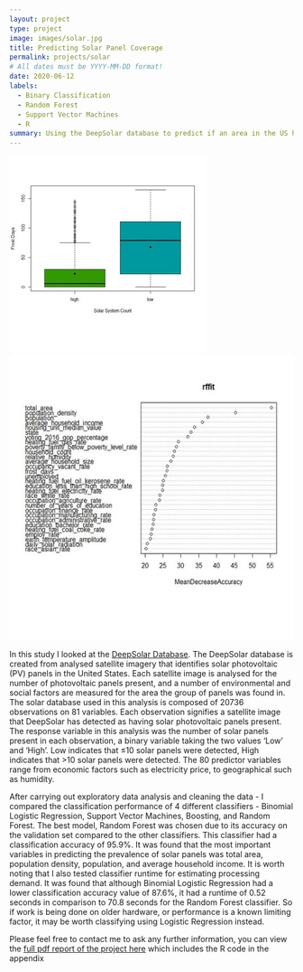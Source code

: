 ```yaml
---
layout: project
type: project
image: images/solar.jpg
title: Predicting Solar Panel Coverage
permalink: projects/solar
# All dates must be YYYY-MM-DD format!
date: 2020-06-12
labels:
  - Binary Classification
  - Random Forest
  - Support Vector Machines
  - R
summary: Using the DeepSolar database to predict if an area in the US has a high or low level of solar panels present.
---
```


<div class="ui medium rounded images">
  <img class="ui image" src="../images/frost.jpg">
  <img class="ui image" src="../images/rf.jpg">
</div>

In this study I looked at the [DeepSolar Database](http://web.stanford.edu/group/deepsolar/home). The DeepSolar database is created from analysed satellite imagery that identifies solar photovoltaic (PV) panels in the United States. Each satellite image is analysed for the number of photovoltaic panels present, and a number of environmental and social factors are measured for the area the group of panels was found in. The solar database used in this analysis is composed of 20736 observations on 81 variables. Each observation signifies a satellite image that DeepSolar has detected as having solar photovoltaic panels present. The response variable in this analysis was the number of solar panels present in each observation, a binary variable taking the two values ‘Low’ and ‘High’. Low indicates that ≤10 solar panels were detected, High indicates that >10 solar panels were detected. The 80 predictor variables range from economic factors such as electricity price, to geographical such as humidity. 

After carrying out exploratory data analysis and cleaning the data - I compared the classification performance of 4 different classifiers - Binomial Logistic Regression, Support Vector Machines, Boosting, and Random Forest. The best model, Random Forest was chosen due to its accuracy on the validation set compared to the other classifiers. This classifier had a classification accuracy of 95.9%. It was found that the most important variables in predicting the prevalence of solar panels was total area, population density, population, and average household income. It is worth noting that I also tested classifier runtime for estimating processing demand. It was found that although Binomial Logistic Regression had a lower classification accuracy value of 87.6%, it had a runtime of 0.52 seconds in comparison to 70.8 seconds for the Random Forest classifier. So if work is being done on older hardware, or performance is a known limiting factor, it may be worth classifying using Logistic Regression instead.


Please feel free to contact me to ask any further information, you can view the [full pdf report of the project here](seanmc64.github.io/solar1) which includes the R code in the appendix

